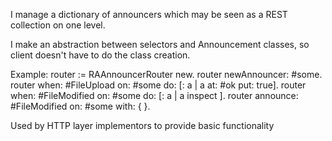 I manage a dictionary of announcers which may be seen as a  REST collection on one level.

I make an abstraction between selectors and Announcement classes, so client doesn't have to do the class creation.

Example:
	router := RAAnnouncerRouter new.
	router newAnnouncer: #some.
	router when: #FileUpload on: #some do: [: a | a at: #ok put: true]. 
	router when: #FileModified on: #some do: [: a | a inspect ]. 
	router announce: #FileModified on: #some with: { }.

Used by HTTP layer implementors to provide basic functionality
